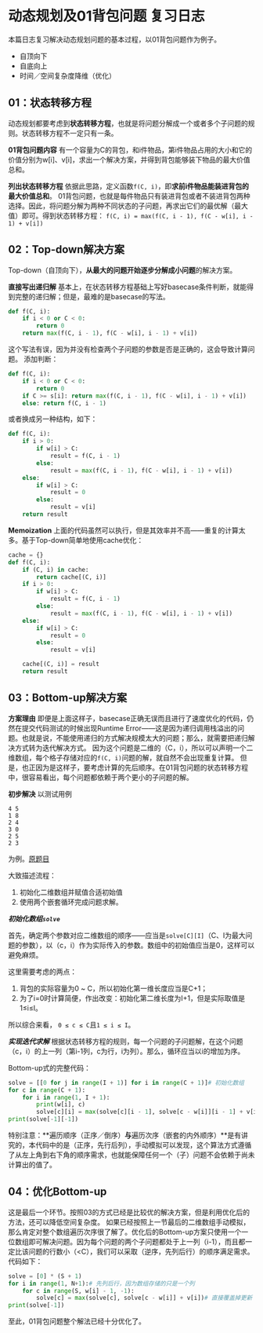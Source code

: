 # 动态规划及01背包问题 复习日志
本篇日志复习解决动态规划问题的基本过程，以01背包问题作为例子。
- 自顶向下
- 自底向上
- 时间／空间复杂度降维（优化）

## 01：状态转移方程
动态规划都要考虑到**状态转移方程**，也就是将问题分解成一个或者多个子问题的规则。状态转移方程不一定只有一条。

**01背包问题内容**
有一个容量为C的背包，和i件物品，第i件物品占用的大小和它的价值分别为w[i]、v[i]，求出一个解决方案，并得到背包能够装下物品的最大价值总和。

**列出状态转移方程**
依据此思路，定义函数`f(C, i)`，即**求前i件物品能装进背包的最大价值总和**。
01背包问题，也就是每件物品只有装进背包或者不装进背包两种选择。因此，将问题分解为两种不同状态的子问题，再求出它们的最优解（最大值）即可。得到状态转移方程：
`f(C, i) = max(f(C, i - 1), f(C - w[i], i - 1) + v[i])`

## 02：Top-down解决方案
Top-down（自顶向下），**从最大的问题开始逐步分解成小问题**的解决方案。

**直接写出递归解**
基本上，在状态转移方程基础上写好basecase条件判断，就能得到完整的递归解；但是，最难的是basecase的写法。

```py
def f(C, i):
    if i < 0 or C < 0:
        return 0
    return max(f(C, i - 1), f(C - w[i], i - 1) + v[i])
```
这个写法有误，因为并没有检查两个子问题的参数是否是正确的，这会导致计算问题。
添加判断：
```py
def f(C, i):
    if i < 0 or C < 0:
        return 0
    if C >= s[i]: return max(f(C, i - 1), f(C - w[i], i - 1) + v[i])
    else: return f(C, i - 1)
```

或者换成另一种结构，如下：
```py
def f(C, i):
    if i > 0:
        if w[i] > C:
            result = f(C, i - 1)
        else:
            result = max(f(C, i - 1), f(C - w[i], i - 1) + v[i])
    else:
        if w[i] > C:
            result = 0
        else:
            result = v[i]
    return result
```

**Memoization**
上面的代码虽然可以执行，但是其效率并不高——重复的计算太多。基于Top-down简单地使用cache优化：

```py
cache = {}
def f(C, i):
    if (C, i) in cache:
        return cache[(C, i)]
    if i > 0:
        if w[i] > C:
            result = f(C, i - 1)
        else:
            result = max(f(C, i - 1), f(C - w[i], i - 1) + v[i])
    else:
        if w[i] > C:
            result = 0
        else:
            result = v[i]

    cache[(C, i)] = result
    return result
```

## 03：Bottom-up解决方案
**方案理由**
即便是上面这样子，basecase正确无误而且进行了速度优化的代码，仍然在提交代码测试的时候出现Runtime Error——这是因为递归调用栈溢出的问题。也就是说，不能使用递归的方式解决规模太大的问题；那么，就需要把递归解决方式转为迭代解决方式。
因为这个问题是二维的（C，i），所以可以声明一个二维数组，每个格子存储对应的`f(C, i)`问题的解，就自然不会出现重复计算。
但是，也正因为是这样子，要考虑计算的先后顺序。在01背包问题的状态转移方程中，很容易看出，每个问题都依赖于两个更小的子问题的解。

**初步解决**
以测试用例

```
4 5
1 8
2 4
3 0
2 5
2 3
```
为例。[原题目](https://vjudge.net/problem/SPOJ-KNAPSACK)

大致描述流程：
1. 初始化二维数组并赋值合适初始值
2. 使用两个嵌套循环完成问题求解。

***初始化数组`solve`***

首先，确定两个参数对应二维数组的顺序——应当是`solve[C][I]`（C、I为最大问题的参数），以（c，i）作为实际传入的参数。数组中的初始值应当是0，这样可以避免麻烦。

这里需要考虑的两点：
1. 背包的实际容量为0 ~ C，所以初始化第一维长度应当是C+1；
2. 为了i=0时计算简便，作出改变：初始化第二维长度为I+1，但是实际取值是1≤i≤I。

所以综合来看，
`0 ≤ c ≤ C`且`1 ≤ i ≤ I`。

***实现迭代求解***
根据状态转移方程的规则，每一个问题的子问题解，在这个问题（c，i）的上一列（第i-1列，c为行，i为列）。那么，循环应当以i的增加为序。

Bottom-up式的完整代码：

```py
solve = [[0 for j in range(I + 1)] for i in range(C + 1)]# 初始化数组
for c in range(C + 1):
    for i in range(1, I + 1):
        print(w[i], c)
        solve[c][i] = max(solve[c][i - 1], solve[c - w[i]][i - 1] + v[i]) if w[i] <= c else solve[c][i - 1]
print(solve[-1][-1])
```
特别注意：**遍历顺序（正序／倒序）**与**遍历次序（嵌套的内外顺序）**是有讲究的，本代码中的是（正序，先行后列），手动模拟可以发现，这个算法方式遵循了从左上角到右下角的顺序需求，也就能保障任何一个（子）问题不会依赖于尚未计算出的值了。

## 04：优化Bottom-up
这是最后一个环节。按照03的方式已经是比较优的解决方案，但是利用优化后的方法，还可以降低空间复杂度。
如果已经按照上一节最后的二维数组手动模拟，那么肯定对整个数组遍历次序很了解了。优化后的Bottom-up方案只使用一个一位数组即可解决问题。因为每个问题的两个子问题都处于上一列（i-1），而且都一定比该问题的行数小（<C），我们可以采取（逆序，先列后行）的顺序满足需求。
代码如下：
```py
solve = [0] * (S + 1)
for i in range(1, N+1):# 先列后行，因为数组存储的只是一个列
    for c in range(S, w[i] - 1, -1):
        solve[c] = max(solve[c], solve[c - w[i]] + v[i])# 直接覆盖掉更新
print(solve[-1])
```

至此，01背包问题整个解法已经十分优化了。
